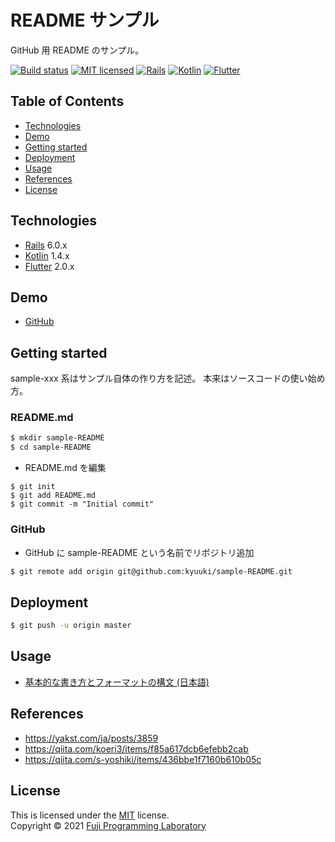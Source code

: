 README サンプル
===============

GitHub 用 README のサンプル。

[![Build status][shield-build]](#)
[![MIT licensed][shield-license]](#)
[![Rails][shield-rails]][rails]
[![Kotlin][shield-kotlin]][rails]
[![Flutter][shield-flutter]][rails]

## Table of Contents

* [Technologies](#technologies)
* [Demo](#demo)
* [Getting started](#gettting-started)
* [Deployment](#deployment)
* [Usage](#usage)
* [References](#references)
* [License](#license)

## Technologies

* [Rails][rails] 6.0.x
* [Kotlin][kotlin] 1.4.x
* [Flutter][flutter] 2.0.x

## Demo

* [GitHub](https://github.com/kyuuki/sample-README)

## Getting started

sample-xxx 系はサンプル自体の作り方を記述。
本来はソースコードの使い始め方。

### README.md

```sh
$ mkdir sample-README
$ cd sample-README
```

- README.md を編集

```
$ git init
$ git add README.md
$ git commit -m "Initial commit"
```

### GitHub

- GitHub に sample-README という名前でリポジトリ追加

```sh
$ git remote add origin git@github.com:kyuuki/sample-README.git
```

## Deployment

```sh
$ git push -u origin master
```

## Usage

* [基本的な書き方とフォーマットの構文 (日本語)](https://docs.github.com/ja/github/writing-on-github/basic-writing-and-formatting-syntax)

## References

* https://yakst.com/ja/posts/3859
* https://qiita.com/koeri3/items/f85a617dcb6efebb2cab
* https://qiita.com/s-yoshiki/items/436bbe1f7160b610b05c

## License

This is licensed under the [MIT](https://choosealicense.com/licenses/mit/) license.  
Copyright &copy; 2021 [Fuji Programming Laboratory](https://fuji-labo.com/)



[rails]: https://rubyonrails.org/
[kotlin]: https://kotlinlang.org/
[flutter]: https://flutter.dev/

[shield-build]: https://img.shields.io/badge/build-passing-brightgreen.svg
[shield-license]: https://img.shields.io/badge/license-MIT-blue.svg
[shield-rails]: https://img.shields.io/badge/-Rails-CC0000.svg?logo=ruby-on-rails&style=flat
[shield-kotlin]: https://img.shields.io/badge/-Kotlin-0095D5.svg?logo=kotlin&style=flat
[shield-flutter]: https://img.shields.io/badge/-Flutter-02569B.svg?logo=flutter&style=flat
